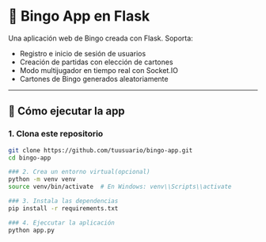 # 🎉 Bingo App en Flask

Una aplicación web de Bingo creada con Flask. Soporta:

- Registro e inicio de sesión de usuarios
- Creación de partidas con elección de cartones
- Modo multijugador en tiempo real con Socket.IO
- Cartones de Bingo generados aleatoriamente

---

## 🚀 Cómo ejecutar la app

### 1. Clona este repositorio

```bash
git clone https://github.com/tuusuario/bingo-app.git
cd bingo-app

### 2. Crea un entorno virtual(opcional)
python -m venv venv
source venv/bin/activate  # En Windows: venv\\Scripts\\activate

### 3. Instala las dependencias
pip install -r requirements.txt

### 4. Ejeccutar la aplicación
python app.py